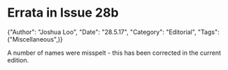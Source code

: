 # Errata in Issue 28b

{"Author": "Joshua Loo", "Date": "28.5.17", "Category": "Editorial", "Tags": ("Miscellaneous",)}

A number of names were misspelt - this has been corrected in the current edition.
